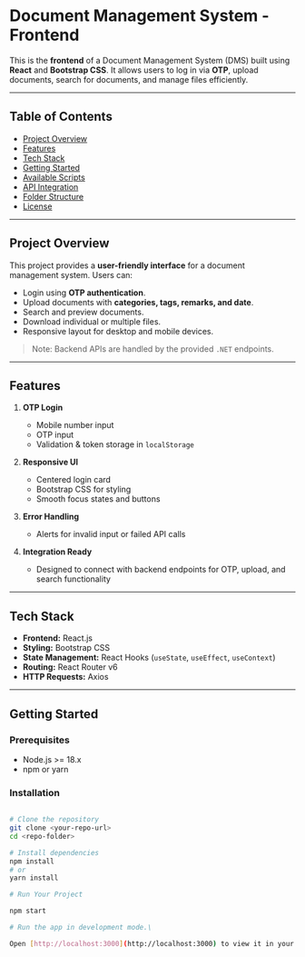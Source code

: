 # Document Management System - Frontend

This is the **frontend** of a Document Management System (DMS) built using **React** and **Bootstrap CSS**. It allows users to log in via **OTP**, upload documents, search for documents, and manage files efficiently.  

---

## Table of Contents

- [Project Overview](#project-overview)
- [Features](#features)
- [Tech Stack](#tech-stack)
- [Getting Started](#getting-started)
- [Available Scripts](#available-scripts)
- [API Integration](#api-integration)
- [Folder Structure](#folder-structure)
- [License](#license)

---

## Project Overview

This project provides a **user-friendly interface** for a document management system. Users can:

- Login using **OTP authentication**.
- Upload documents with **categories, tags, remarks, and date**.
- Search and preview documents.
- Download individual or multiple files.
- Responsive layout for desktop and mobile devices.

> Note: Backend APIs are handled by the provided `.NET` endpoints.

---

## Features

1. **OTP Login**  
   - Mobile number input
   - OTP input
   - Validation & token storage in `localStorage`

2. **Responsive UI**  
   - Centered login card  
   - Bootstrap CSS for styling  
   - Smooth focus states and buttons

3. **Error Handling**  
   - Alerts for invalid input or failed API calls

4. **Integration Ready**  
   - Designed to connect with backend endpoints for OTP, upload, and search functionality

---

## Tech Stack

- **Frontend:** React.js  
- **Styling:** Bootstrap CSS  
- **State Management:** React Hooks (`useState`, `useEffect`,  `useContext`)  
- **Routing:** React Router v6  
- **HTTP Requests:** Axios

---

## Getting Started

### Prerequisites

- Node.js >= 18.x
- npm or yarn

### Installation

```bash

# Clone the repository
git clone <your-repo-url>
cd <repo-folder>

# Install dependencies
npm install
# or
yarn install

# Run Your Project

npm start

# Run the app in development mode.\

Open [http://localhost:3000](http://localhost:3000) to view it in your browser.
